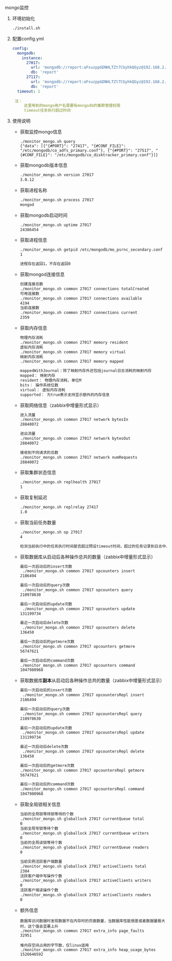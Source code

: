 mongo监控

1. 环境初始化

   ```bash
   ./install.sh
   ```

2. 配置config.yml

   ```yaml
   config:
     mongodb:
       instance:
         27017:
           url: 'mongodb://report:aFsuzppGDNHLTZt7CGyhkQGyz@192.168.2.72:27017/?authSource=report&authMechanism=SCRAM-SHA-1'
           db: 'report'
         27117:
           url: 'mongodb://report:aFsuzppGDNHLTZt7CGyhkQGyz@192.168.2.72:27017/?authSource=report&authMechanism=SCRAM-SHA-1'
           db: 'report'
     timeout: 1 
     
    注：
    	这里用到的mongo用户名需要有mongodb的集群管理权限
    	timeout任务执行超过时间
   ```

3. 使用说明

   - 获取监控mongo信息

     ```
     ./monitor_mongo.sh query
     {"data": [{"{#PORT}": "27417", "{#CONF_FILE}": "/etc/mongodb/co_adfs_primary.conf"}, {"{#PORT}": "27517", "{#CONF_FILE}": "/etc/mongodb/co_disktracker_primary.conf"}]}
     ```

   - 获取mongodb版本信息

     ```bash
     ./monitor_mongo.sh version 27017
     3.0.12
     ```

   - 获取进程名称

     ```bash
     ./monitor_mongo.sh process 27017
     mongod
     ```

   - 获取mongodb启动时间

     ```bash
     ./monitor_mongo.sh uptime 27017
     24386454
     ```

   - 获取进程信息

     ```bash
     ./monitor_mongo.sh getpid /etc/mongodb/mo_psrnc_secondary.conf
     1
     
     进程存在返回1，不存在返回0
     ```

   - 获取mongod连接信息

     ```bash
     创建连接总数
     ./monitor_mongo.sh common 27017 connections totalCreated
     可用连接数
     ./monitor_mongo.sh common 27017 connections available
     4194
     当前连接数
     ./monitor_mongo.sh common 27017 connections current
     2359
     ```

   - 获取内存信息

     ```bash
     物理内存消耗
     ./monitor_mongo.sh common 27017 memory resident
     虚拟内存消耗
     ./monitor_mongo.sh common 27017 memory virtual
     映射内存消耗
     ./monitor_mongo.sh common 27017 memory mapped
     
     mappedWithJournal：除了映射内存外还包括journal日志消耗的映射内存
     mapped： 映射内存
     resident： 物理内存消耗，单位M
     bits： 操作系统位数
     virtual： 虚拟内存消耗
     supported： 为true表示支持显示额外的内存信息
     ```

   - 获取网络信息（zabbix中增量形式显示）

     ```bash
     进入流量
     ./monitor_mongo.sh common 27017 network bytesIn   
     28840072
     
     进出流量
     ./monitor_mongo.sh common 27017 network bytesOut    
     28840072
     
     接收到不同请求的总数
     ./monitor_mongo.sh common 27017 network numRequests   
     28840072
     
     ```

   - 获取集群状态信息

     ```bash
     ./monitor_mongo.sh replhealth 27017
     1
     ```

   - 获取复制延迟

     ```bash
     ./monitor_mongo.sh replrelay 27417
     1.0
     ```

   - 获取当前任务数量

     ```bash
     ./monitor_mongo.sh op 27017
     4
     
     检测当前执行中的任务执行时间是否超过预设timeout时间，超过的任务记录到日志中。
     ```

   - 获取数据库从启动后各种操作总共的数量（zabbix中增量形式显示）

     ```bash
     最后一次启动后的insert次数
      ./monitor_mongo.sh common 27017 opcounters insert
     2186494
     
     最后一次启动后的query次数
      ./monitor_mongo.sh common 27017 opcounters query
     210978630
     
     最后一次启动后的update次数
      ./monitor_mongo.sh common 27017 opcounters update
     131199734
     
     最近一次启动后delete次数
      ./monitor_mongo.sh common 27017 opcounters delete
     136450
     
     最后一次启动后的getmore次数
     ./monitor_mongo.sh common 27017 opcounters getmore
     56747621
     
     最后一次启动后的command次数
     ./monitor_mongo.sh common 27017 opcounters command
     1047980968
     ```

   - 获取数据库**副本**从启动后各种操作总共的数量（zabbix中增量形式显示）

     ```bash
     最后一次启动后的insert次数
      ./monitor_mongo.sh common 27017 opcountersRepl insert
     2186494
     
     最后一次启动后的query次数
      ./monitor_mongo.sh common 27017 opcountersRepl query
     210978630
     
     最后一次启动后的update次数
      ./monitor_mongo.sh common 27017 opcountersRepl update
     131199734
     
     最近一次启动后delete次数
      ./monitor_mongo.sh common 27017 opcountersRepl delete
     136450
     
     最后一次启动后的getmore次数
     ./monitor_mongo.sh common 27017 opcountersRepl getmore
     56747621
     
     最后一次启动后的command次数
     ./monitor_mongo.sh common 27017 opcountersRepl command
     1047980968
     ```

   - 获取全局锁相关信息

     ```bash
     当前的全局锁等待锁等待的个数
     ./monitor_mongo.sh globallock 27017 currentQueue total
     0
     当前全局写锁等待个数
     ./monitor_mongo.sh globallock 27017 currentQueue writers
     0
     当前的全局读锁等待个数
     ./monitor_mongo.sh globallock 27017 currentQueue readers
     0
     
     当前实例活跃客户端数量
     ./monitor_mongo.sh globallock 27017 activeClients total
     2384
     活跃客户端中写操作个数
     ./monitor_mongo.sh globallock 27017 activeClients writers
     0
     活跃客户端读操作个数
     ./monitor_mongo.sh globallock 27017 activeClients readers
     0
     ```

   - 额外信息

     ```
     数据库访问数据时发现数据不在内存时的页面数量，当数据库性能很差或者数据量极大时，这个值会显著上升
     ./monitor_mongo.sh common 27017 extra_info page_faults
     32951
     
     堆内存空间占用的字节数，仅linux适用
     ./monitor_mongo.sh common 27017 extra_info heap_usage_bytes
     1526646592
     ```

     


